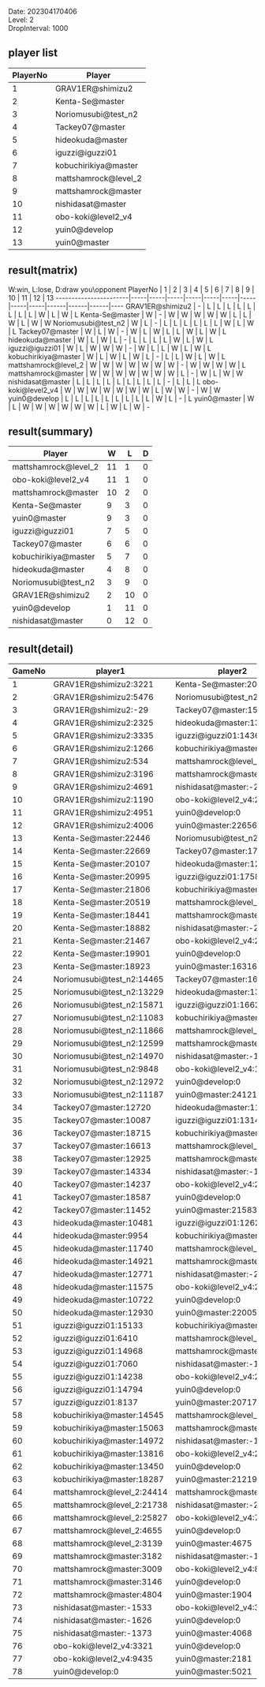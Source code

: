 Date: 202304170406  
Level: 2  
DropInterval: 1000  
## player list
PlayerNo  |  Player
----------|----------------------
1         |  GRAV1ER@shimizu2
2         |  Kenta-Se@master
3         |  Noriomusubi@test_n2
4         |  Tackey07@master
5         |  hideokuda@master
6         |  iguzzi@iguzzi01
7         |  kobuchirikiya@master
8         |  mattshamrock@level_2
9         |  mattshamrock@master
10        |  nishidasat@master
11        |  obo-koki@level2_v4
12        |  yuin0@develop
13        |  yuin0@master
## result(matrix)
W:win, L:lose, D:draw
you\opponent PlayerNo  |  1  |  2  |  3  |  4  |  5  |  6  |  7  |  8  |  9  |  10  |  11  |  12  |  13
-----------------------|-----|-----|-----|-----|-----|-----|-----|-----|-----|------|------|------|----
GRAV1ER@shimizu2       |  -  |  L  |  L  |  L  |  L  |  L  |  L  |  L  |  L  |  W   |  L   |  W   |  L
Kenta-Se@master        |  W  |  -  |  W  |  W  |  W  |  W  |  W  |  L  |  L  |  W   |  L   |  W   |  W
Noriomusubi@test_n2    |  W  |  L  |  -  |  L  |  L  |  L  |  L  |  L  |  L  |  W   |  L   |  W   |  L
Tackey07@master        |  W  |  L  |  W  |  -  |  W  |  L  |  W  |  L  |  L  |  W   |  L   |  W   |  L
hideokuda@master       |  W  |  L  |  W  |  L  |  -  |  L  |  L  |  L  |  L  |  W   |  L   |  W   |  L
iguzzi@iguzzi01        |  W  |  L  |  W  |  W  |  W  |  -  |  W  |  L  |  L  |  W   |  L   |  W   |  L
kobuchirikiya@master   |  W  |  L  |  W  |  L  |  W  |  L  |  -  |  L  |  L  |  W   |  L   |  W   |  L
mattshamrock@level_2   |  W  |  W  |  W  |  W  |  W  |  W  |  W  |  -  |  W  |  W   |  W   |  W   |  L
mattshamrock@master    |  W  |  W  |  W  |  W  |  W  |  W  |  W  |  L  |  -  |  W   |  L   |  W   |  W
nishidasat@master      |  L  |  L  |  L  |  L  |  L  |  L  |  L  |  L  |  L  |  -   |  L   |  L   |  L
obo-koki@level2_v4     |  W  |  W  |  W  |  W  |  W  |  W  |  W  |  L  |  W  |  W   |  -   |  W   |  W
yuin0@develop          |  L  |  L  |  L  |  L  |  L  |  L  |  L  |  L  |  L  |  W   |  L   |  -   |  L
yuin0@master           |  W  |  L  |  W  |  W  |  W  |  W  |  W  |  W  |  L  |  W   |  L   |  W   |  -
## result(summary)
Player                |  W   |  L   |  D
----------------------|------|------|---
mattshamrock@level_2  |  11  |  1   |  0
obo-koki@level2_v4    |  11  |  1   |  0
mattshamrock@master   |  10  |  2   |  0
Kenta-Se@master       |  9   |  3   |  0
yuin0@master          |  9   |  3   |  0
iguzzi@iguzzi01       |  7   |  5   |  0
Tackey07@master       |  6   |  6   |  0
kobuchirikiya@master  |  5   |  7   |  0
hideokuda@master      |  4   |  8   |  0
Noriomusubi@test_n2   |  3   |  9   |  0
GRAV1ER@shimizu2      |  2   |  10  |  0
yuin0@develop         |  1   |  11  |  0
nishidasat@master     |  0   |  12  |  0
## result(detail)
GameNo  |  player1                     |  player2
--------|------------------------------|----------------------------
1       |  GRAV1ER@shimizu2:3221       |  Kenta-Se@master:20561
2       |  GRAV1ER@shimizu2:5476       |  Noriomusubi@test_n2:16681
3       |  GRAV1ER@shimizu2:-29        |  Tackey07@master:15812
4       |  GRAV1ER@shimizu2:2325       |  hideokuda@master:13209
5       |  GRAV1ER@shimizu2:3335       |  iguzzi@iguzzi01:14361
6       |  GRAV1ER@shimizu2:1266       |  kobuchirikiya@master:11215
7       |  GRAV1ER@shimizu2:534        |  mattshamrock@level_2:22984
8       |  GRAV1ER@shimizu2:3196       |  mattshamrock@master:24111
9       |  GRAV1ER@shimizu2:4691       |  nishidasat@master:-2132
10      |  GRAV1ER@shimizu2:1190       |  obo-koki@level2_v4:21897
11      |  GRAV1ER@shimizu2:4951       |  yuin0@develop:0
12      |  GRAV1ER@shimizu2:4006       |  yuin0@master:22656
13      |  Kenta-Se@master:22446       |  Noriomusubi@test_n2:14034
14      |  Kenta-Se@master:22669       |  Tackey07@master:17734
15      |  Kenta-Se@master:20107       |  hideokuda@master:12148
16      |  Kenta-Se@master:20995       |  iguzzi@iguzzi01:17582
17      |  Kenta-Se@master:21806       |  kobuchirikiya@master:15085
18      |  Kenta-Se@master:20519       |  mattshamrock@level_2:24037
19      |  Kenta-Se@master:18441       |  mattshamrock@master:25541
20      |  Kenta-Se@master:18882       |  nishidasat@master:-2073
21      |  Kenta-Se@master:21467       |  obo-koki@level2_v4:24982
22      |  Kenta-Se@master:19901       |  yuin0@develop:0
23      |  Kenta-Se@master:18923       |  yuin0@master:16316
24      |  Noriomusubi@test_n2:14465   |  Tackey07@master:16259
25      |  Noriomusubi@test_n2:13229   |  hideokuda@master:13811
26      |  Noriomusubi@test_n2:15871   |  iguzzi@iguzzi01:16622
27      |  Noriomusubi@test_n2:11083   |  kobuchirikiya@master:16820
28      |  Noriomusubi@test_n2:11866   |  mattshamrock@level_2:25689
29      |  Noriomusubi@test_n2:12599   |  mattshamrock@master:16990
30      |  Noriomusubi@test_n2:14970   |  nishidasat@master:-1377
31      |  Noriomusubi@test_n2:9848    |  obo-koki@level2_v4:15947
32      |  Noriomusubi@test_n2:12972   |  yuin0@develop:0
33      |  Noriomusubi@test_n2:11187   |  yuin0@master:24121
34      |  Tackey07@master:12720       |  hideokuda@master:11751
35      |  Tackey07@master:10087       |  iguzzi@iguzzi01:13141
36      |  Tackey07@master:18715       |  kobuchirikiya@master:17783
37      |  Tackey07@master:16613       |  mattshamrock@level_2:24354
38      |  Tackey07@master:12925       |  mattshamrock@master:22354
39      |  Tackey07@master:14334       |  nishidasat@master:-1698
40      |  Tackey07@master:14237       |  obo-koki@level2_v4:20839
41      |  Tackey07@master:18587       |  yuin0@develop:0
42      |  Tackey07@master:11452       |  yuin0@master:21583
43      |  hideokuda@master:10481      |  iguzzi@iguzzi01:12628
44      |  hideokuda@master:9954       |  kobuchirikiya@master:11149
45      |  hideokuda@master:11740      |  mattshamrock@level_2:25313
46      |  hideokuda@master:14921      |  mattshamrock@master:22296
47      |  hideokuda@master:12771      |  nishidasat@master:-2158
48      |  hideokuda@master:11575      |  obo-koki@level2_v4:25078
49      |  hideokuda@master:10722      |  yuin0@develop:0
50      |  hideokuda@master:12930      |  yuin0@master:22005
51      |  iguzzi@iguzzi01:15133       |  kobuchirikiya@master:12245
52      |  iguzzi@iguzzi01:6410        |  mattshamrock@level_2:24363
53      |  iguzzi@iguzzi01:14968       |  mattshamrock@master:23943
54      |  iguzzi@iguzzi01:7060        |  nishidasat@master:-1497
55      |  iguzzi@iguzzi01:14238       |  obo-koki@level2_v4:23293
56      |  iguzzi@iguzzi01:14794       |  yuin0@develop:0
57      |  iguzzi@iguzzi01:8137        |  yuin0@master:20717
58      |  kobuchirikiya@master:14545  |  mattshamrock@level_2:25707
59      |  kobuchirikiya@master:15063  |  mattshamrock@master:22964
60      |  kobuchirikiya@master:14972  |  nishidasat@master:-1656
61      |  kobuchirikiya@master:13816  |  obo-koki@level2_v4:23454
62      |  kobuchirikiya@master:13450  |  yuin0@develop:0
63      |  kobuchirikiya@master:18287  |  yuin0@master:21219
64      |  mattshamrock@level_2:24414  |  mattshamrock@master:18298
65      |  mattshamrock@level_2:21738  |  nishidasat@master:-2107
66      |  mattshamrock@level_2:25827  |  obo-koki@level2_v4:7660
67      |  mattshamrock@level_2:4655   |  yuin0@develop:0
68      |  mattshamrock@level_2:3139   |  yuin0@master:4675
69      |  mattshamrock@master:3182    |  nishidasat@master:-1492
70      |  mattshamrock@master:3009    |  obo-koki@level2_v4:8193
71      |  mattshamrock@master:3146    |  yuin0@develop:0
72      |  mattshamrock@master:4804    |  yuin0@master:1904
73      |  nishidasat@master:-1533     |  obo-koki@level2_v4:3530
74      |  nishidasat@master:-1626     |  yuin0@develop:0
75      |  nishidasat@master:-1373     |  yuin0@master:4068
76      |  obo-koki@level2_v4:3321     |  yuin0@develop:0
77      |  obo-koki@level2_v4:9435     |  yuin0@master:2181
78      |  yuin0@develop:0             |  yuin0@master:5021
